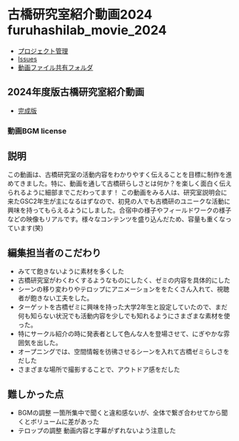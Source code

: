 # 古橋研究室紹介動画2024 furuhashilab_movie_2024 

 * [プロジェクト管理](https://github.com/orgs/furuhashilab/projects/42)
 * [Issues](https://github.com/furuhashilab/furuhashilab_movie_2024/issues)
 * [動画ファイル共有フォルダ](https://drive.google.com/drive/u/1/folders/1buICQUhZ9gaO5A8o_WeatAdo-0SCm5r-)

## 2024年度版古橋研究室紹介動画
 * [完成版](https://drive.google.com/file/d/1PKZFosyw0knFacLTE4YJOe4jNSM9Tvwk/view?usp=sharing)
### 動画BGM license


## 説明
この動画は、古橋研究室の活動内容をわかりやすく伝えることを目標に制作を進めてきました。特に、動画を通して古橋研らしさとは何か？を楽しく面白く伝えられるように細部までこだわってます！
この動画をみる人は、研究室説明会に来たGSC2年生が主になるはずなので、初見の人でも古橋研のユニークな活動に興味を持ってもらえるようにしました。合宿中の様子やフィールドワークの様子などの映像もリアルです。様々なコンテンツを盛り込んだため、容量も重くなっています(笑)

## 編集担当者のこだわり
* みてて飽きないように素材を多くした
* 古橋研究室がわくわくするようなものにしたく、ゼミの内容を具体的にした
* シーンの移り変わりやテロップにアニメーションををたくさん入れて、視聴者が飽きない工夫をした。
* ターゲットを古橋ゼミに興味を持った大学2年生と設定していたので、まだ何も知らない状況でも活動内容を少しでも知れるようにさまざまな素材を使った。
* 特にサークル紹介の時に発表者として色んな人を登場させて、にぎやかな雰囲気を出した。
* オープニングでは、空間情報を彷彿させるシーンを入れて古橋ゼミらしさをだした
* さまざまな場所で撮影することで、アウトドア感をだした

## 難しかった点
* BGMの調整
一箇所集中で聞くと違和感ないが、全体で繋ぎ合わせてから聞くとボリュームに差があった
* テロップの調整
  動画内容と字幕がずれないよう注意した
